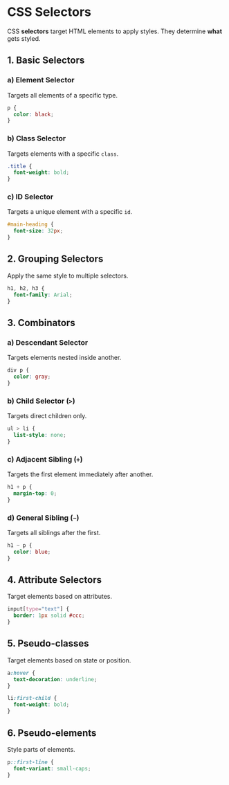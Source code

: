 # CSS Selectors

CSS **selectors** target HTML elements to apply styles. They determine **what** gets styled.

## 1. Basic Selectors

### a) Element Selector

Targets all elements of a specific type.

```css
p {
  color: black;
}
```

### b) Class Selector

Targets elements with a specific `class`.

```css
.title {
  font-weight: bold;
}
```

### c) ID Selector

Targets a unique element with a specific `id`.

```css
#main-heading {
  font-size: 32px;
}
```

## 2. Grouping Selectors

Apply the same style to multiple selectors.

```css
h1, h2, h3 {
  font-family: Arial;
}
```

## 3. Combinators

### a) Descendant Selector

Targets elements nested inside another.

```css
div p {
  color: gray;
}
```

### b) Child Selector (`>`)

Targets direct children only.

```css
ul > li {
  list-style: none;
}
```

### c) Adjacent Sibling (`+`)

Targets the first element immediately after another.

```css
h1 + p {
  margin-top: 0;
}
```

### d) General Sibling (`~`)

Targets all siblings after the first.

```css
h1 ~ p {
  color: blue;
}
```

## 4. Attribute Selectors

Target elements based on attributes.

```css
input[type="text"] {
  border: 1px solid #ccc;
}
```

## 5. Pseudo-classes

Target elements based on state or position.

```css
a:hover {
  text-decoration: underline;
}

li:first-child {
  font-weight: bold;
}
```

## 6. Pseudo-elements

Style parts of elements.

```css
p::first-line {
  font-variant: small-caps;
}
```
